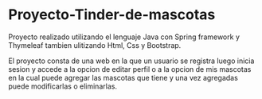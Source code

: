 # Proyecto-Tinder-de-mascotas
Proyecto realizado utilizando el lenguaje Java con Spring framework y Thymeleaf tambien ulitizando Html, Css y Bootstrap.

El proyecto consta de una web en la que un usuario se registra luego inicia sesion y accede a la opcion de editar perfil o a la opcion de mis mascotas en la cual puede agregar las mascotas que tiene y una vez agregadas puede modificarlas o eliminarlas.
